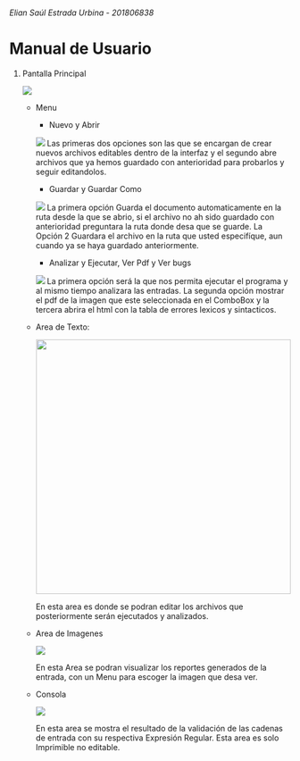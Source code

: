 ###### Elian Saúl Estrada Urbina - 201806838

# Manual de Usuario



1. Pantalla Principal
   
   ![](/home/elian_estrada/.var/app/com.github.marktext.marktext/config/marktext/images/2021-03-10-23-40-14-image.png)
   
   * Menu
     
     * Nuevo y Abrir
     
     ![](/home/elian_estrada/.var/app/com.github.marktext.marktext/config/marktext/images/2021-03-10-23-41-17-image.png) Las primeras dos opciones son las que se encargan de crear nuevos archivos editables dentro de la interfaz y el segundo abre archivos que ya hemos guardado con anterioridad para probarlos y seguir editandolos.
     
     * Guardar y Guardar Como
     
     ![](/home/elian_estrada/.var/app/com.github.marktext.marktext/config/marktext/images/2021-03-10-23-42-57-image.png) La primera opción Guarda el documento automaticamente en la ruta desde la que se abrio, si el archivo no ah sido guardado con anterioridad preguntara la ruta donde desa que se guarde. La Opción 2 Guardara el archivo en la ruta que usted especifíque, aun cuando ya se haya guardado anteriormente.
     
     * Analizar y Ejecutar, Ver Pdf y Ver bugs
     
     ![](/home/elian_estrada/.var/app/com.github.marktext.marktext/config/marktext/images/2021-03-10-23-44-18-image.png) La primera opción será la que nos permita ejecutar el programa y al mismo tiempo analizara las entradas. La segunda opción mostrar el pdf de la imagen que este seleccionada en el ComboBox y la tercera abrira el html con la tabla de errores lexicos y sintacticos.
   
   * Area de Texto:
     
     <img src="file:///home/elian_estrada/.var/app/com.github.marktext.marktext/config/marktext/images/2021-03-10-23-46-46-image.png" title="" alt="" width="456">
     
     En esta area es donde se podran editar los archivos que posteriormente serán ejecutados y analizados.
   
   * Area de Imagenes
     
     ![](/home/elian_estrada/.var/app/com.github.marktext.marktext/config/marktext/images/2021-03-10-23-47-54-image.png)
     
     En esta Area se podran visualizar los reportes generados de la entrada, con un Menu para escoger la imagen que desa ver.
   
   * Consola
     
     ![](/home/elian_estrada/.var/app/com.github.marktext.marktext/config/marktext/images/2021-03-10-23-48-42-image.png)
     
     En esta area se mostra el resultado de la validación de las cadenas de entrada con su respectiva Expresión Regular. Esta area es solo Imprimible no editable.












